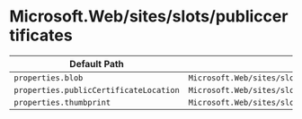# Microsoft.Web/sites/slots/publiccertificates

| Default Path | Alias |
|---|---|
| `properties.blob` | `Microsoft.Web/sites/slots/publiccertificates/blob` |
| `properties.publicCertificateLocation` | `Microsoft.Web/sites/slots/publiccertificates/publicCertificateLocation` |
| `properties.thumbprint` | `Microsoft.Web/sites/slots/publiccertificates/thumbprint` |

